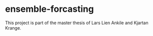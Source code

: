 # ensemble-forcasting

This project is part of the master thesis of Lars Lien Ankile and Kjartan Krange.
